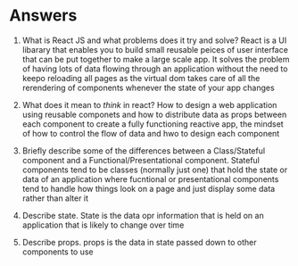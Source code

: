 # Answers

1.  What is React JS and what problems does it try and solve?
React is a UI libarary that enables you to build small reusable peices of user interface that can be put together to make a large scale app. It solves the problem of having lots of data flowing through an application without the need to keepo reloading all pages as the virtual dom takes care of all the rerendering of components whenever the state of your app changes


1.  What does it mean to _think_ in react?
How to design a web application using reusable componets and how to distribute data as props between each component to create a fully functioning reactive app, the mindset of how to control the flow of data and hwo to design each component 

1.  Briefly describe some of the differences between a Class/Stateful component and a Functional/Presentational component.
Stateful components tend to be classes (normally just one) that hold the state or data of an application where fucntional or presentational components tend to handle how things look on a page and just display some data rather than alter it


1.  Describe state.
State is the data opr information that is held on an application that is likely to change over time


1.  Describe props.
props is the data in state passed down to other components to use